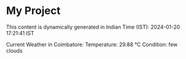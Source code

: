 # My Project

This content is dynamically generated in Indian Time (IST): 2024-01-20 17:21:41 IST


Current Weather in Coimbatore:
Temperature: 29.88 °C
Condition: few clouds
